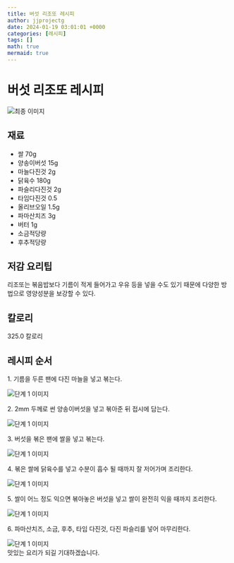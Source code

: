 ```yaml
---
title: 버섯 리조또 레시피
author: jjprojectg
date: 2024-01-19 03:01:01 +0000
categories: [레시피]
tags: []
math: true
mermaid: true
---
```

<meta name="og:type" content="website"/>
<meta charset="UTF-8"/>
<div class="header">
  <h1>버섯 리조또 레시피</h1>
</div>

<div class="container my-4">
  <div class="row">
    <div class="col-12 col-md-6">
      <div class="recipe-image">
        <img src="http://www.foodsafetykorea.go.kr/uploadimg/20141117/20141117053339_1416213219624.jpg" class="step-image" alt="최종 이미지"/>
      </div>
    </div>
    <div class="col-12 col-md-6">
      <div class="ingredients">
        <h2>재료</h2>
        <ul class="card">
          <li> 쌀 70g </li>
          <li>  양송이버섯 15g </li>
          <li>  마늘다진것 2g </li>
          <li>  닭육수 180g </li>
          <li>  파슬리다진것 2g </li>
          <li>  타임다진것 0.5 </li>
          <li>  올리브오일 1.5g </li>
          <li>  파마산치즈 3g </li>
          <li>  버터 1g </li>
          <li>  소금적당량 </li>
          <li>  후추적당량 </li>
</ul>
      </div>
    </div>
    <div class="col-12 col-md-6">
      <div class="ingredients">
        <h2>저감 요리팁</h2>
        <div class="card"> 
          <p>
            리조또는 볶음밥보다 기름이 적게 들어가고 우유 등을 넣을 수도 있기 때문에 다양한 방법으로 영양성분을 보강할 수 있다.
          </p>
        </div>
      </div>
      <div class="ingredients">
        <h2>칼로리</h2>
        <div class="card"> 
          <p>
            325.0 칼로리
          </p>
        </div>
      </div>
    </div>
  </div>

  <h2 class="my-4">레시피 순서</h2>
  <div class="card recipe-card">
    <div class="card-body recipe-step">
      <p class="card-text step-description">1. 기름을 두른 팬에 다진 마늘을 넣고 볶는다.</p>
      <img src="http://www.foodsafetykorea.go.kr/uploadimg/cook/788-1.jpg" alt="단계 1 이미지" class="step-image"/>
    </div>
  </div>
  <div class="card recipe-card">
    <div class="card-body recipe-step">
      <p class="card-text step-description">2. 2mm 두께로 썬 양송이버섯을 넣고 볶아준 뒤 접시에 담는다.</p>
      <img src="http://www.foodsafetykorea.go.kr/uploadimg/cook/788-2.jpg" alt="단계 1 이미지" class="step-image"/>
    </div>
  </div>
  <div class="card recipe-card">
    <div class="card-body recipe-step">
      <p class="card-text step-description">3. 버섯을 볶은 팬에 쌀을 넣고 볶는다.</p>
      <img src="http://www.foodsafetykorea.go.kr/uploadimg/cook/788-3.jpg" alt="단계 1 이미지" class="step-image"/>
    </div>
  </div>
  <div class="card recipe-card">
    <div class="card-body recipe-step">
      <p class="card-text step-description">4. 볶은 쌀에 닭육수를 넣고 수분이 흡수 될 때까지 잘 저어가며 조리한다.</p>
      <img src="http://www.foodsafetykorea.go.kr/uploadimg/cook/788-4.jpg" alt="단계 1 이미지" class="step-image"/>
    </div>
  </div>
  <div class="card recipe-card">
    <div class="card-body recipe-step">
      <p class="card-text step-description">5. 쌀이 어느 정도 익으면 볶아놓은 버섯을 넣고 쌀이 완전히 익을 때까지 조리한다.</p>
      <img src="http://www.foodsafetykorea.go.kr/uploadimg/cook/788-5.jpg" alt="단계 1 이미지" class="step-image"/>
    </div>
  </div>
  <div class="card recipe-card">
    <div class="card-body recipe-step">
      <p class="card-text step-description">6. 파마산치즈, 소금, 후추, 타임 다진것, 다진 파슬리를 넣어 마무리한다.</p>
      <img src="http://www.foodsafetykorea.go.kr/uploadimg/cook/788-6.jpg" alt="단계 1 이미지" class="step-image"/>
    </div>
  </div>

</div>
맛있는 요리가 되길 기대하겠습니다.
